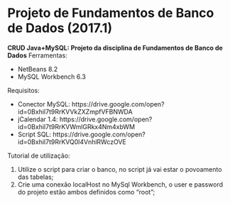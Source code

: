 # Projeto de Fundamentos de Banco de Dados (2017.1)
<strong>CRUD Java+MySQL: Projeto da disciplina de Fundamentos de Banco de Dados</strong>
Ferramentas:
<ul>
  <li>NetBeans 8.2</li>
  <li>MySQL Workbench 6.3</li>
</ul>
Requisitos:
<ul>
  <li>Conector MySQL: https://drive.google.com/open?id=0Bxhil7t9RrKVVkZXZmpfVFBNWDA</li>
  <li>jCalendar 1.4: https://drive.google.com/open?id=0Bxhil7t9RrKVWmlGRkx4Nm4xbWM</li>
  <li>Script SQL: https://drive.google.com/open?id=0Bxhil7t9RrKVQ0l4VnhlRWczOVE</li>
</ul>
Tutorial de utilização:
<ol>
  <li>Utilize o script para criar o banco, no script já vai estar o povoamento das tabelas;</li>
  <li>Crie uma conexão localHost no MySql Workbench, o user e password do projeto estão ambos definidos como “root”;</li>
</ol>




